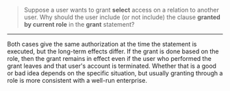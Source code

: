 > Suppose a user wants to grant **select** access on a relation to another user. 
> Why should the user include (or not include) the clause **granted by current role**
> in the **grant** statement? 

--------------------------------

Both cases give the same authorization at the time the statement is executed, but 
the long-term effects differ. If the grant is done based on the role, then the grant
remains in effect even if the user who performed the grant leaves and that user's
account is terminated. Whether that is a good or bad idea depends on the 
specific situation, but usually granting through a role is more consistent with a well-run
enterprise. 
